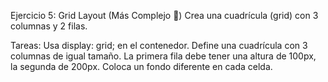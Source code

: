 Ejercicio 5: Grid Layout (Más Complejo 🚀)
Crea una cuadrícula (grid) con 3 columnas y 2 filas.

Tareas:
Usa display: grid; en el contenedor.
Define una cuadrícula con 3 columnas de igual tamaño.
La primera fila debe tener una altura de 100px, la segunda de 200px.
Coloca un fondo diferente en cada celda.